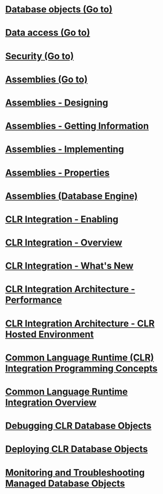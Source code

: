 # [Database objects (Go to)](../../relational-databases/clr-integration/database-objects/index.md?toc=%2fsql%2frelational-databases%2fclr-integration%2fdatabase-objects%2ftoc.json)
# [Data access (Go to)](../../relational-databases/clr-integration/data-access/index.md?toc=%2fsql%2frelational-databases%2fclr-integration%2fdata-access%2ftoc.json)
# [Security (Go to)](../../relational-databases/clr-integration/security/index.md?toc=%2fsql%2frelational-databases%2fclr-integration%2fsecurity%2ftoc.json)
# [Assemblies (Go to)](../../relational-databases/clr-integration/assemblies/index.md?toc=%2fsql%2frelational-databases%2fclr-integration%2fassemblies%2ftoc.json)
# [Assemblies - Designing](assemblies-designing.md)
# [Assemblies - Getting Information](assemblies-getting-information.md)
# [Assemblies - Implementing](assemblies-implementing.md)
# [Assemblies - Properties](assemblies-properties.md)
# [Assemblies (Database Engine)](assemblies-database-engine.md)
# [CLR Integration - Enabling](clr-integration-enabling.md)
# [CLR Integration - Overview](clr-integration-overview.md)
# [CLR Integration - What's New](clr-integration-what-s-new.md)
# [CLR Integration Architecture  - Performance](clr-integration-architecture-performance.md)
# [CLR Integration Architecture - CLR Hosted Environment](clr-integration-architecture-clr-hosted-environment.md)
# [Common Language Runtime (CLR) Integration Programming Concepts](common-language-runtime-clr-integration-programming-concepts.md)
# [Common Language Runtime Integration Overview](common-language-runtime-integration-overview.md)
# [Debugging CLR Database Objects](debugging-clr-database-objects.md)
# [Deploying CLR Database Objects](deploying-clr-database-objects.md)
# [Monitoring and Troubleshooting Managed Database Objects](monitoring-and-troubleshooting-managed-database-objects.md)
